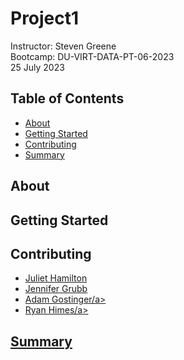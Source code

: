 # Project1
Instructor:  Steven Greene  
Bootcamp:  DU-VIRT-DATA-PT-06-2023  
25 July 2023  

## Table of Contents
- [About](#about)
- [Getting Started](#getting_started)
- [Contributing](#contributing)
- [Summary](#summary)
  
## About


## Getting Started


## Contributing
- <a href="https://www.github.com/zonaj2/" target="_blank">Juliet Hamilton</a>
- <a href="https://www.github.com/jgrubb38/" target="_blank">Jennifer Grubb</a>
- <a href="https://www.github.com/agostinger/" target="_blank">Adam Gostinger/a>
- <a href="https://www.github.com/ryguy57/" target="_blank">Ryan Himes/a>


## Summary
